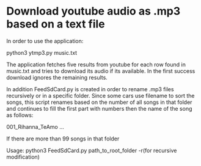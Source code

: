 # Download youtube audio as .mp3 based on a text file

In order to use the application:

python3 ytmp3.py music.txt

The application fetches five results from youtube for each row found in music.txt and tries to download its audio if its available.
In the first success download ignores the remaining results.

In addition FeedSdCard.py is created in order to rename .mp3 files recursively or in a specific folder. Since some cars use filename to sort the songs, this script renames based on the number of all songs in that folder and continues to fill the first part with numbers then the name of the song as follows:

001_Rihanna_TeAmo
...

If there are more than 99 songs in that folder

Usage:
python3 FeedSdCard.py path_to_root_folder -r(for recursive modification)
